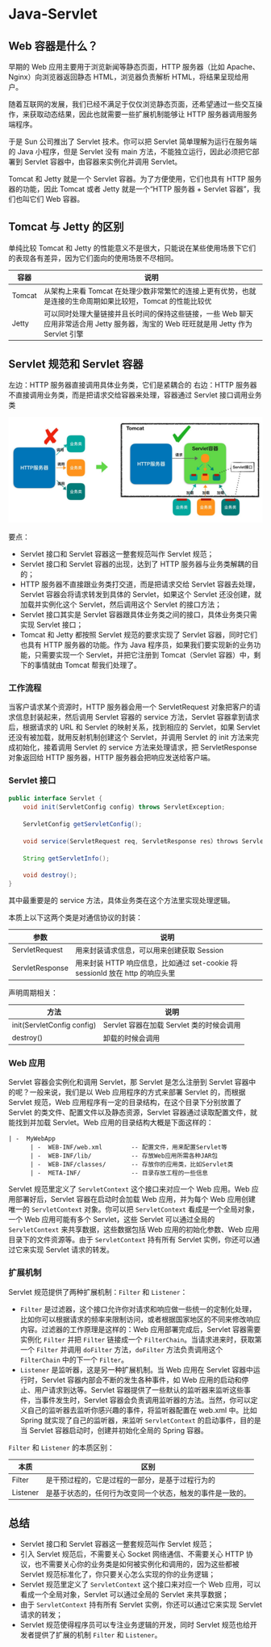 # Java-Servlet

## Web 容器是什么？

早期的 Web 应用主要用于浏览新闻等静态页面，HTTP 服务器（比如 Apache、Nginx）向浏览器返回静态 HTML，浏览器负责解析 HTML，将结果呈现给用户。

随着互联网的发展，我们已经不满足于仅仅浏览静态页面，还希望通过一些交互操作，来获取动态结果，因此也就需要一些扩展机制能够让 HTTP 服务器调用服务端程序。

于是 Sun 公司推出了 Servlet 技术。你可以把 Servlet 简单理解为运行在服务端的 Java 小程序，但是 Servlet 没有 main 方法，不能独立运行，因此必须把它部署到 Servlet 容器中，由容器来实例化并调用 Servlet。

Tomcat 和 Jetty 就是一个 Servlet 容器。为了方便使用，它们也具有 HTTP 服务器的功能，因此 Tomcat 或者 Jetty 就是一个“HTTP 服务器 + Servlet 容器”，我们也叫它们 Web 容器。

## Tomcat 与 Jetty 的区别

单纯比较 Tomcat 和 Jetty 的性能意义不是很大，只能说在某些使用场景下它们的表现各有差异，因为它们面向的使用场景不尽相同。

| 容器   | 说明                                                                                                                                  |
| ------ | ------------------------------------------------------------------------------------------------------------------------------------- |
| Tomcat | 从架构上来看 Tomcat 在处理少数非常繁忙的连接上更有优势，也就是连接的生命周期如果比较短，Tomcat 的性能比较优                           |
| Jetty  | 可以同时处理大量链接并且长时间的保持这些链接，一些 Web 聊天应用非常适合用 Jetty 服务器，淘宝的 Web 旺旺就是用 Jetty 作为 Servlet 引擎 |

## Servlet 规范和 Servlet 容器

左边：HTTP 服务器直接调用具体业务类，它们是紧耦合的
右边：HTTP 服务器不直接调用业务类，而是把请求交给容器来处理，容器通过 Servlet 接口调用业务类

![Servlet-规范](/IMAGES/2020/Java-Servlet/Servlet-规范.jpg)

要点：

- Servlet 接口和 Servlet 容器这一整套规范叫作 Servlet 规范；
- Servlet 接口和 Servlet 容器的出现，达到了 HTTP 服务器与业务类解耦的目的；
- HTTP 服务器不直接跟业务类打交道，而是把请求交给 Servlet 容器去处理，Servlet 容器会将请求转发到具体的 Servlet，如果这个 Servlet 还没创建，就加载并实例化这个 Servlet，然后调用这个 Servlet 的接口方法；
- Servlet 接口其实是 Servlet 容器跟具体业务类之间的接口，具体业务类只需实现 Servlet 接口；
- Tomcat 和 Jetty 都按照 Servlet 规范的要求实现了 Servlet 容器，同时它们也具有 HTTP 服务器的功能。作为 Java 程序员，如果我们要实现新的业务功能，只需要实现一个 Servlet，并把它注册到 Tomcat（Servlet 容器）中，剩下的事情就由 Tomcat 帮我们处理了。

### 工作流程

当客户请求某个资源时，HTTP 服务器会用一个 ServletRequest 对象把客户的请求信息封装起来，然后调用 Servlet 容器的 service 方法，Servlet 容器拿到请求后，根据请求的 URL 和 Servlet 的映射关系，找到相应的 Servlet，如果 Servlet 还没有被加载，就用反射机制创建这个 Servlet，并调用 Servlet 的 init 方法来完成初始化，接着调用 Servlet 的 service 方法来处理请求，把 ServletResponse 对象返回给 HTTP 服务器，HTTP 服务器会把响应发送给客户端。

### Servlet 接口

```java
public interface Servlet {
    void init(ServletConfig config) throws ServletException;

    ServletConfig getServletConfig();

    void service(ServletRequest req, ServletResponse res）throws ServletException, IOException;

    String getServletInfo();

    void destroy();
}
```

其中最重要是的 service 方法，具体业务类在这个方法里实现处理逻辑。

本质上以下这两个类是对通信协议的封装：

| 参数            | 说明                                                                           |
| --------------- | ------------------------------------------------------------------------------ |
| ServletRequest  | 用来封装请求信息，可以用来创建获取 Session                                     |
| ServletResponse | 用来封装 HTTP 响应信息，比如通过 set\-cookie 将 sessionId 放在 http 的响应头里 |

声明周期相关：

| 方法                       | 说明                                      |
| -------------------------- | ----------------------------------------- |
| init(ServletConfig config) | Servlet 容器在加载 Servlet 类的时候会调用 |
| destroy()                  | 卸载的时候会调用                          |

### Web 应用

Servlet 容器会实例化和调用 Servlet，那 Servlet 是怎么注册到 Servlet 容器中的呢？一般来说，我们是以 Web 应用程序的方式来部署 Servlet 的，而根据 Servlet 规范，Web 应用程序有一定的目录结构，在这个目录下分别放置了 Servlet 的类文件、配置文件以及静态资源，Servlet 容器通过读取配置文件，就能找到并加载 Servlet。Web 应用的目录结构大概是下面这样的：

```
| -  MyWebApp
      | -  WEB-INF/web.xml        -- 配置文件，用来配置Servlet等
      | -  WEB-INF/lib/           -- 存放Web应用所需各种JAR包
      | -  WEB-INF/classes/       -- 存放你的应用类，比如Servlet类
      | -  META-INF/              -- 目录存放工程的一些信息
```

Servlet 规范里定义了 `ServletContext` 这个接口来对应一个 Web 应用。Web 应用部署好后，Servlet 容器在启动时会加载 Web 应用，并为每个 Web 应用创建唯一的 `ServletContext` 对象。你可以把 `ServletContext` 看成是一个全局对象，一个 Web 应用可能有多个 Servlet，这些 Servlet 可以通过全局的 `ServletContext` 来共享数据，这些数据包括 Web 应用的初始化参数、Web 应用目录下的文件资源等。由于 `ServletContext` 持有所有 Servlet 实例，你还可以通过它来实现 Servlet 请求的转发。

### 扩展机制

Servlet 规范提供了两种扩展机制：`Filter` 和 `Listener`：

- `Filter` 是过滤器，这个接口允许你对请求和响应做一些统一的定制化处理，比如你可以根据请求的频率来限制访问，或者根据国家地区的不同来修改响应内容。过滤器的工作原理是这样的：Web 应用部署完成后，Servlet 容器需要实例化 `Filter` 并把 `Filter` 链接成一个 `FilterChain`。当请求进来时，获取第一个 `Filter` 并调用 `doFilter` 方法，`doFilter` 方法负责调用这个 `FilterChain` 中的下一个 `Filter`。
- `Listener` 是监听器，这是另一种扩展机制。当 Web 应用在 Servlet 容器中运行时，Servlet 容器内部会不断的发生各种事件，如 Web 应用的启动和停止、用户请求到达等。Servlet 容器提供了一些默认的监听器来监听这些事件，当事件发生时，Servlet 容器会负责调用监听器的方法。当然，你可以定义自己的监听器去监听你感兴趣的事件，将监听器配置在 web.xml 中。比如 Spring 就实现了自己的监听器，来监听 `ServletContext` 的启动事件，目的是当 Servlet 容器启动时，创建并初始化全局的 Spring 容器。

`Filter` 和 `Listener` 的本质区别：

| 本质     | 区别                                                       |
| -------- | ---------------------------------------------------------- |
| Filter   | 是干预过程的，它是过程的一部分，是基于过程行为的           |
| Listener | 是基于状态的，任何行为改变同一个状态，触发的事件是一致的。 |

## 总结

- Servlet 接口和 Servlet 容器这一整套规范叫作 Servlet 规范；
- 引入 Servlet 规范后，不需要关心 Socket 网络通信、不需要关心 HTTP 协议，也不需要关心你的业务类是如何被实例化和调用的，因为这些都被 Servlet 规范标准化了，你只要关心怎么实现的你的业务逻辑；
- Servlet 规范里定义了 `ServletContext` 这个接口来对应一个 Web 应用，可以看成一个全局对象，Servlet 可以通过全局的 Servlet 来共享数据；
- 由于 `ServletContext` 持有所有 Servlet 实例，你还可以通过它来实现 Servlet 请求的转发；
- Servlet 规范使得程序员可以专注业务逻辑的开发，同时 Servlet 规范也给开发者提供了扩展的机制 `Filter` 和 `Listener`。
